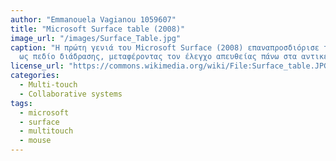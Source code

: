 ```yaml
---
author: "Emmanouela Vagianou 1059607"
title: "Microsoft Surface table (2008)"
image_url: "/images/Surface_Table.jpg"
caption: "Η πρώτη γενιά του Microsoft Surface (2008) επαναπροσδιόρισε την έννοια της επιφάνειας
  ως πεδίο διάδρασης, μεταφέροντας τον έλεγχο απευθείας πάνω στα αντικείμενα του περιβάλλοντος."
license_url: "https://commons.wikimedia.org/wiki/File:Surface_table.JPG"
categories:
  - Multi-touch
  - Collaborative systems
tags:
  - microsoft
  - surface
  - multitouch
  - mouse
---
```

